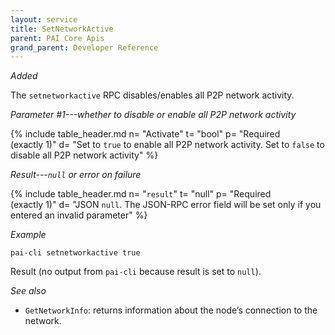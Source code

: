 ```yaml
---
layout: service
title: SetNetworkActive
parent: PAI Core Apis
grand_parent: Developer Reference
---
```



*Added*

The `setnetworkactive` RPC disables/enables all P2P network activity.

*Parameter #1---whether to disable or enable all P2P network activity*

{% include table_header.md
  n= "Activate"
  t= "bool"
  p= "Required<br>(exactly 1)"
  d= "Set to `true` to enable all P2P network activity. Set to `false` to disable all P2P network activity"
%}

*Result---`null` or error on failure*

{% include table_header.md
  n= "`result`"
  t= "null"
  p= "Required<br>(exactly 1)"
  d= "JSON `null`.  The JSON-RPC error field will be set only if you entered an invalid parameter"
%}

*Example*

```
pai-cli setnetworkactive true
```

Result (no output from `pai-cli` because result is set to `null`).

*See also*

* `GetNetworkInfo`: returns information about the node’s connection to the network.
